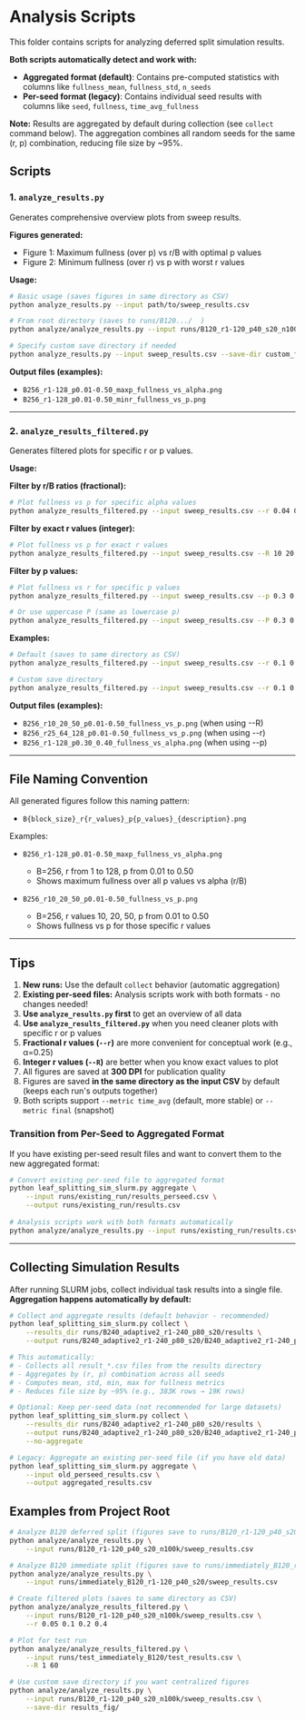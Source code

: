 # Analysis Scripts

This folder contains scripts for analyzing deferred split simulation results.

**Both scripts automatically detect and work with:**
- **Aggregated format (default)**: Contains pre-computed statistics with columns like `fullness_mean`, `fullness_std`, `n_seeds`
- **Per-seed format (legacy)**: Contains individual seed results with columns like `seed`, `fullness`, `time_avg_fullness`

**Note:** Results are aggregated by default during collection (see `collect` command below). The aggregation combines all random seeds for the same (r, p) combination, reducing file size by ~95%.

## Scripts

### 1. `analyze_results.py`
Generates comprehensive overview plots from sweep results.

**Figures generated:**
- Figure 1: Maximum fullness (over p) vs r/B with optimal p values
- Figure 2: Minimum fullness (over r) vs p with worst r values

**Usage:**
```bash
# Basic usage (saves figures in same directory as CSV)
python analyze_results.py --input path/to/sweep_results.csv

# From root directory (saves to runs/B120.../  )
python analyze/analyze_results.py --input runs/B120_r1-120_p40_s20_n100k/sweep_results.csv

# Specify custom save directory if needed
python analyze_results.py --input sweep_results.csv --save-dir custom_figures/
```

**Output files (examples):**
- `B256_r1-128_p0.01-0.50_maxp_fullness_vs_alpha.png`
- `B256_r1-128_p0.01-0.50_minr_fullness_vs_p.png`

---

### 2. `analyze_results_filtered.py`
Generates filtered plots for specific r or p values.

**Usage:**

**Filter by r/B ratios (fractional):**
```bash
# Plot fullness vs p for specific alpha values
python analyze_results_filtered.py --input sweep_results.csv --r 0.04 0.1 0.25 0.5
```

**Filter by exact r values (integer):**
```bash
# Plot fullness vs p for exact r values
python analyze_results_filtered.py --input sweep_results.csv --R 10 20 50 100
```

**Filter by p values:**
```bash
# Plot fullness vs r for specific p values
python analyze_results_filtered.py --input sweep_results.csv --p 0.3 0.4 0.5

# Or use uppercase P (same as lowercase p)
python analyze_results_filtered.py --input sweep_results.csv --P 0.3 0.4 0.5
```

**Examples:**
```bash
# Default (saves to same directory as CSV)
python analyze_results_filtered.py --input sweep_results.csv --r 0.1 0.2

# Custom save directory
python analyze_results_filtered.py --input sweep_results.csv --r 0.1 0.2 --save-dir custom_figures/
```

**Output files (examples):**
- `B256_r10_20_50_p0.01-0.50_fullness_vs_p.png` (when using --R)
- `B256_r25_64_128_p0.01-0.50_fullness_vs_p.png` (when using --r)
- `B256_r1-128_p0.30_0.40_fullness_vs_alpha.png` (when using --p)

---

## File Naming Convention

All generated figures follow this naming pattern:
- `B{block_size}_r{r_values}_p{p_values}_{description}.png`

Examples:
- `B256_r1-128_p0.01-0.50_maxp_fullness_vs_alpha.png`
  - B=256, r from 1 to 128, p from 0.01 to 0.50
  - Shows maximum fullness over all p values vs alpha (r/B)

- `B256_r10_20_50_p0.01-0.50_fullness_vs_p.png`
  - B=256, r values 10, 20, 50, p from 0.01 to 0.50
  - Shows fullness vs p for those specific r values

---

## Tips

1. **New runs:** Use the default `collect` behavior (automatic aggregation)
2. **Existing per-seed files:** Analysis scripts work with both formats - no changes needed!
3. **Use `analyze_results.py` first** to get an overview of all data
4. **Use `analyze_results_filtered.py`** when you need cleaner plots with specific r or p values
5. **Fractional r values (`--r`)** are more convenient for conceptual work (e.g., α=0.25)
6. **Integer r values (`--R`)** are better when you know exact values to plot
7. All figures are saved at **300 DPI** for publication quality
8. Figures are saved **in the same directory as the input CSV** by default (keeps each run's outputs together)
9. Both scripts support `--metric time_avg` (default, more stable) or `--metric final` (snapshot)

### Transition from Per-Seed to Aggregated Format

If you have existing per-seed result files and want to convert them to the new aggregated format:

```bash
# Convert existing per-seed file to aggregated format
python leaf_splitting_sim_slurm.py aggregate \
    --input runs/existing_run/results_perseed.csv \
    --output runs/existing_run/results.csv
    
# Analysis scripts work with both formats automatically
python analyze/analyze_results.py --input runs/existing_run/results.csv
```

---

## Collecting Simulation Results

After running SLURM jobs, collect individual task results into a single file. **Aggregation happens automatically by default:**

```bash
# Collect and aggregate results (default behavior - recommended)
python leaf_splitting_sim_slurm.py collect \
    --results_dir runs/B240_adaptive2_r1-240_p80_s20/results \
    --output runs/B240_adaptive2_r1-240_p80_s20/B240_adaptive2_r1-240_p80_s20_results.csv

# This automatically:
# - Collects all result_*.csv files from the results directory
# - Aggregates by (r, p) combination across all seeds
# - Computes mean, std, min, max for fullness metrics
# - Reduces file size by ~95% (e.g., 383K rows → 19K rows)

# Optional: Keep per-seed data (not recommended for large datasets)
python leaf_splitting_sim_slurm.py collect \
    --results_dir runs/B240_adaptive2_r1-240_p80_s20/results \
    --output runs/B240_adaptive2_r1-240_p80_s20/B240_adaptive2_r1-240_p80_s20_perseed.csv \
    --no-aggregate

# Legacy: Aggregate an existing per-seed file (if you have old data)
python leaf_splitting_sim_slurm.py aggregate \
    --input old_perseed_results.csv \
    --output aggregated_results.csv
```

## Examples from Project Root

```bash
# Analyze B120 deferred split (figures save to runs/B120_r1-120_p40_s20_n100k/)
python analyze/analyze_results.py \
    --input runs/B120_r1-120_p40_s20_n100k/sweep_results.csv

# Analyze B120 immediate split (figures save to runs/immediately_B120_r1-120_p40_s20/)
python analyze/analyze_results.py \
    --input runs/immediately_B120_r1-120_p40_s20/sweep_results.csv

# Create filtered plots (saves to same directory as CSV)
python analyze/analyze_results_filtered.py \
    --input runs/B120_r1-120_p40_s20_n100k/sweep_results.csv \
    --r 0.05 0.1 0.2 0.4

# Plot for test run
python analyze/analyze_results_filtered.py \
    --input runs/test_immediately_B120/test_results.csv \
    --R 1 60

# Use custom save directory if you want centralized figures
python analyze/analyze_results.py \
    --input runs/B120_r1-120_p40_s20_n100k/sweep_results.csv \
    --save-dir results_fig/
```

